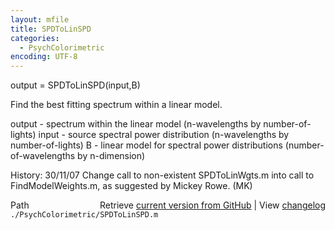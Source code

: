 ```yaml
---
layout: mfile
title: SPDToLinSPD
categories:
  - PsychColorimetric
encoding: UTF-8
---
```


output = SPDToLinSPD\(input,B\)

Find the best fitting spectrum within a linear model.

output - spectrum within the linear model
 \(n-wavelengths by number-of-lights\)
input - source spectral power distribution
 \(n-wavelengths by number-of-lights\)
B - linear model for spectral power distributions
 \(number-of-wavelengths by n-dimension\)

History:
30/11/07  Change call to non-existent SPDToLinWgts.m into call to
          FindModelWeights.m, as suggested by Mickey Rowe.         \(MK\)


<div class="code_header" style="text-align:right;">
  <span style="float:left;">Path&nbsp;&nbsp;</span> <span class="counter">Retrieve <a href=
  "https://raw.github.com/Psychtoolbox-3/Psychtoolbox-3/beta/./PsychColorimetric/SPDToLinSPD.m">current version from GitHub</a> | View <a href=
  "https://github.com/Psychtoolbox-3/Psychtoolbox-3/commits/beta/./PsychColorimetric/SPDToLinSPD.m">changelog</a></span>
</div>
<div class="code">
  <code>./PsychColorimetric/SPDToLinSPD.m</code>
</div>

